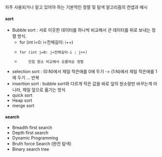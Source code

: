 자주 사용되거나 알고 있어야 하는 기본적인 정렬 및 탐색 알고리즘의 컨셉과 예시

#### sort
* Bubble sort : 서로 이웃한 데이터를 하나씩 비교해서 큰 데이터를 뒤로 보내는 정렬 방식.
  + for (int i=0: i<전체길이: i++)
  +     for (int j=0: j<전체길이-i : j++)
  +         인접 원소 비교해서 오름차순 정렬
* selection sort : (0:N)에서 제일 작은애를 0에 두기 -> (1:N)에서 제일 작은애를 1에 두기 ... 반복
* insertion sort : bubble sort와 다르게 작은 값을 바로 앞의 원소랑만 바꾸는게 아니라, 제일 앞으로 옮기는 방식
* quick sort
* Heap sort
* merge sort

#### search
* Breadth first search
* Depth first search
* Dynamic Programming
* Bruth force Search (완전 탐색)
* Binary search tree
